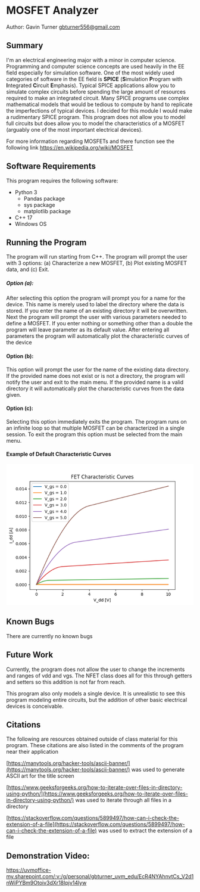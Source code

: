 # MOSFET Analyzer
Author: Gavin Turner <gbturner556@gmail.com>

## Summary
I'm an electrical engineering major with a minor in computer science. 
Programming and computer science concepts are used heavily in the EE field especially 
for simulation software. One of the most widely used categories of software in the 
EE field is **SPICE** (**S**imulation **P**rogram with **I**ntegrated **C**ircuit 
**E**mphasis). Typical SPICE applications allow you to simulate complex circuits before
spending the large amount of resources required to make an integrated circuit. Many 
SPICE programs use complex mathematical models that would be tedious to compute by hand
to replicate the imperfections of typical devices. I decided for this module I would make
a rudimentary SPICE program. This program does not allow you to model full circuits but
does allow you to model the characteristics of a MOSFET (arguably one of the most important
electrical devices). 

For more information regarding MOSFETs and there function see the following link
<https://en.wikipedia.org/wiki/MOSFET>

## Software Requirements
This program requires the following software:

- Python 3
  - Pandas package
  - sys package
  - matplotlib package
- C++ 17
- Windows OS

## Running the Program
The program will run starting from C++. The program will prompt the user with 3 options:
(a) Characterize a new MOSFET, (b) Plot existing MOSFET data, and (c) Exit.

##### Option (a):
After selecting this option the program will prompt you for a name for the device.
This name is merely used to label the directory where the data is stored. If you enter 
the name of an existing directory it will be overwritten.
Next the program will prompt the user with various parameters needed
to define a MOSFET. If you enter nothing or something other than a double the program
will leave parameter as its default value. After entering all parameters the program
will automatically plot the characteristic curves of the device

#### Option (b):
This option will prompt the user for the name of the existing data directory. If the provided
name does not exist or is not a directory, the program will notify the user and exit to the main 
menu. If the provided name is a valid directory it will automatically plot the characteristic 
curves from the data given.

#### Option (c):
Selecting this option immediately exits the program. The program runs on an infinite loop
so that multiple MOSFET can be characterized in a single session. To exit the program this
option must be selected from the main menu.

#### Example of Default Characteristic Curves

![Default MOSFET](default_MOSFET_curves.png)
## Known Bugs
There are currently no known bugs

## Future Work
Currently, the program does not allow the user to change the increments and ranges of vdd 
and vgs. The NFET class does all for this through getters and setters so this addition is
not far from reach. 

This program also only models a single device. It is unrealistic to see this program modeling
entire circuits, but the addition of other basic electrical devices is conceivable.

## Citations
The following are resources obtained outside of class material for this program. These 
citations are also listed in the comments of the program near their application 

[https://manytools.org/hacker-tools/ascii-banner/](https://manytools.org/hacker-tools/ascii-banner/)
was used to generate ASCII art for the title screen

[https://www.geeksforgeeks.org/how-to-iterate-over-files-in-directory-using-python/](https://www.geeksforgeeks.org/how-to-iterate-over-files-in-directory-using-python/)
was used to iterate through all files in a directory

[https://stackoverflow.com/questions/5899497/how-can-i-check-the-extension-of-a-file](https://stackoverflow.com/questions/5899497/how-can-i-check-the-extension-of-a-file)
was used to extract the extension of a file


## Demonstration Video:
<https://uvmoffice-my.sharepoint.com/:v:/g/personal/gbturner_uvm_edu/EcR4NYAhnvtCs_V2d1nWiPYBm9Otoiv3dXr18Ipjv14lyw>
